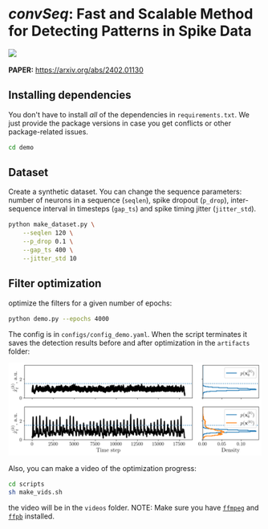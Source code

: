 # _convSeq_: Fast and Scalable Method for Detecting Patterns in Spike Data

![](videos/output.gif)

**PAPER:** https://arxiv.org/abs/2402.01130


## Installing dependencies

You don't have to install _all_ of the dependencies in `requirements.txt`. We just provide the package versions in case you get conflicts or other package-related issues.



```bash
cd demo
```

## Dataset

Create a synthetic dataset. You can change the sequence parameters: number of neurons in a sequence (`seqlen`), spike dropout (`p_drop`), inter-sequence interval in timesteps (`gap_ts`) and spike timing jitter (`jitter_std`).

```bash
python make_dataset.py \
    --seqlen 120 \
    --p_drop 0.1 \
    --gap_ts 400 \
    --jitter_std 10
```

## Filter optimization

optimize the filters for a given number of epochs:

```bash
python demo.py --epochs 4000
```

The config is in `configs/config_demo.yaml`. When the script terminates it saves the detection results before and after optimization in the `artifacts` folder:

![asdf](artifacts/Fig2_stats.png)


Also, you can make a video of the optimization progress:

```bash
cd scripts
sh make_vids.sh
```

the video will be in the `videos` folder. NOTE: Make sure you have [`ffmpeg`](https://ffmpeg.org/) and [`ffpb`](https://pypi.org/project/ffpb/) installed.
